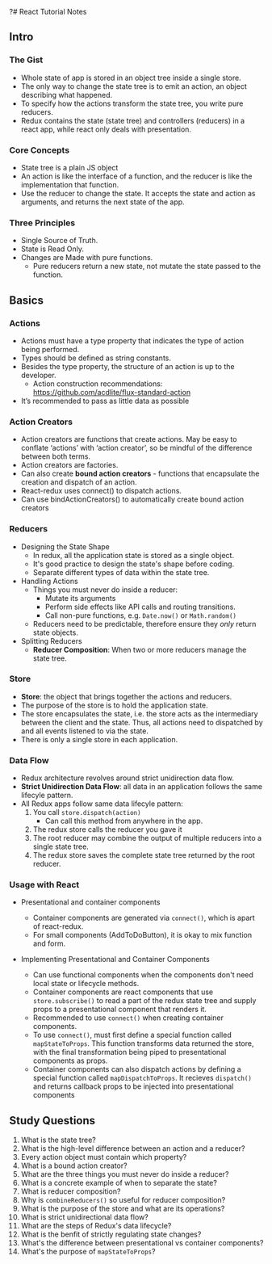 ?# React Tutorial Notes

## Intro

### The Gist
* Whole state of app is stored in an object tree inside a single store.
* The only way to change the state tree is to emit an action, an object describing what happened.
* To specify how the actions transform the state tree, you write pure reducers.
* Redux contains the state (state tree) and controllers (reducers) in a react app, while react only deals with presentation.

### Core Concepts
* State tree is a plain JS object
* An action is like the interface of a function, and the reducer is like the implementation that function.
* Use the reducer to change the state. It accepts the state and action as arguments, and returns the next state of the app.

### Three Principles
* Single Source of Truth.
* State is Read Only.
* Changes are Made with pure functions.
	* Pure reducers return a new state, not mutate the state passed to the function.


## Basics

### Actions
* Actions must have a type property that indicates the type of action being performed.
* Types should be defined as string constants.
* Besides the type property, the structure of an action is up to the developer.
	* Action construction recommendations: https://github.com/acdlite/flux-standard-action
* It’s recommended to pass as little data as possible

### Action Creators
* Action creators are functions that create actions. May be easy to conflate ‘actions’ with ‘action creator’, so be mindful of the difference between both terms.
* Action creators are factories.
* Can also create **bound action creators** - functions that encapsulate the creation and dispatch of an action.
* React-redux uses connect() to dispatch actions.
* Can use bindActionCreators() to automatically create bound action creators

### Reducers
* Designing the State Shape
	* In redux, all the application state is stored as a single object.
	* It's good practice to design the state's shape before coding.
	* Separate different types of data within the state tree.
* Handling Actions
	* Things you must never do inside a reducer:
		* Mutate its arguments
		* Perform side effects like API calls and routing transitions.
		* Call non-pure functions, e.g. `Date.now()` or `Math.random()`
	* Reducers need to be predictable, therefore ensure they *only* return state objects.
* Splitting Reducers
	* **Reducer Composition**: When two or more reducers manage the state tree.

### Store
* **Store**: the object that brings together the actions and reducers.
* The purpose of the store is to hold the application state.
* The store encapsulates the state, i.e. the store acts as the intermediary between the client and the state. Thus, all actions need to dispatched by and all events listened to via the state.
* There is only a single store in each application.

### Data Flow
* Redux architecture revolves around strict unidirection data flow.
* **Strict Unidirection Data Flow**: all data in an application follows the same lifecyle pattern.
* All Redux apps follow same data lifecyle pattern:
	1. You call `store.dispatch(action)`
		* Can call this method from anywhere in the app.
	2. The redux store calls the reducer you gave it
	3. The root reducer may combine the output of multiple reducers into a single state tree.
	4. The redux store saves the complete state tree returned by the root reducer.

### Usage with React
* Presentational and container components
	* Container components are generated via `connect()`, which is apart of react-redux.
	* For small components (AddToDoButton), it is okay to mix function and form.

* Implementing Presentational and Container Components
	* Can use functional components when the components don't need local state or lifecycle methods.
	* Container components are react components that use `store.subscribe()` to read a part of the redux state tree and supply props to a presentational component that renders it.
	* Recommended to use `connect()` when creating container components.
	* To use `connect()`, must first define a special function called `mapStateToProps`. This function transforms data returned the store, with the final transformation being piped to presentational components as props.
	* Container components can also dispatch actions by defining a special function called `mapDispatchToProps`. It recieves `dispatch()` and returns callback props to be injected into presentational components

## Study Questions
1. What is the state tree?
2. What is the high-level difference between an action and a reducer?
4. Every action object must contain which property?
5. What is a bound action creator?
6. What are the three things you must never do inside a reducer?
2. What is a concrete example of when to separate the state?
3. What is reducer composition?
3. Why is `combineReducers()` so useful for reducer composition?
4. What is the purpose of the store and what are its operations?
5. What is strict unidirectional data flow?
6. What are the steps of Redux's data lifecycle?
7. What is the benfit of strictly regulating state changes?
8. What's the difference between presentational vs container components?
9. What's the purpose of `mapStateToProps`?
